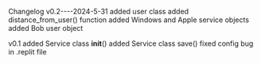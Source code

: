 Changelog
v0.2----2024-5-31
added user class
added distance_from_user() function
added Windows and Apple service objects
added Bob user object

v0.1
added Service class __init__()
added Service class save()
fixed config bug in .replit file
